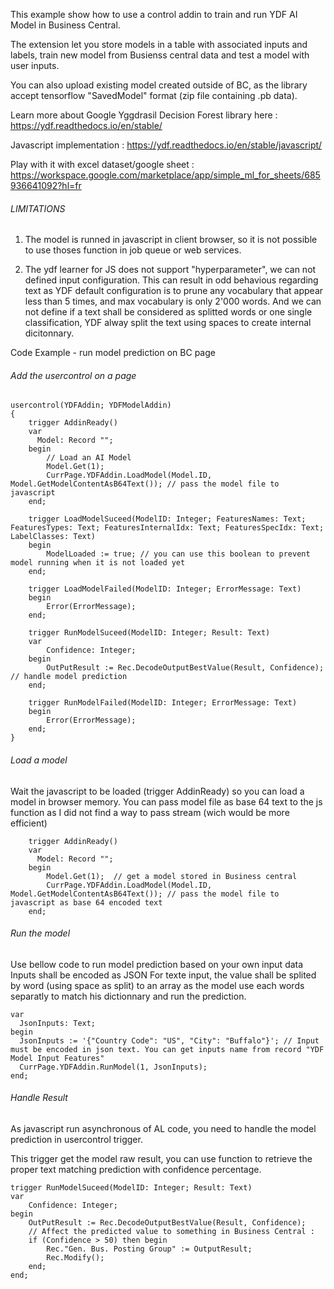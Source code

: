 This example show how to use a control addin to train and run YDF AI Model in Business Central.

The extension let you store models in a table with associated inputs and labels, train new model from Busienss central data and test a model with user inputs. 

You can also upload existing model created outside of BC, as the library accept tensorflow "SavedModel" format (zip file containing .pb data).

Learn more about Google Yggdrasil Decision Forest library here : 
https://ydf.readthedocs.io/en/stable/

Javascript implementation : 
https://ydf.readthedocs.io/en/stable/javascript/

Play with it with excel dataset/google sheet :
https://workspace.google.com/marketplace/app/simple_ml_for_sheets/685936641092?hl=fr

###### LIMITATIONS ######

1. The model is runned in javascript in client browser, so it is not possible to use thoses function in job queue or web services.

2. The ydf learner for JS does not support "hyperparameter", we can not defined input configuration.
This can result in odd behavious regarding text as YDF default configuration is to prune any vocabulary that appear less than 5 times, and max vocabulary is only 2'000 words.
And we can not define if a text shall be considered as splitted words or one single classification, YDF alway split the text using spaces to create internal dicitonnary.

Code Example - run model prediction on BC page

###### Add the usercontrol on a page ####

```
usercontrol(YDFAddin; YDFModelAddin)
{
    trigger AddinReady()
    var
      Model: Record "";
    begin
        // Load an AI Model
        Model.Get(1);
        CurrPage.YDFAddin.LoadModel(Model.ID, Model.GetModelContentAsB64Text()); // pass the model file to javascript
    end;

    trigger LoadModelSuceed(ModelID: Integer; FeaturesNames: Text; FeaturesTypes: Text; FeaturesInternalIdx: Text; FeaturesSpecIdx: Text; LabelClasses: Text)
    begin
        ModelLoaded := true; // you can use this boolean to prevent model running when it is not loaded yet
    end;

    trigger LoadModelFailed(ModelID: Integer; ErrorMessage: Text)
    begin
        Error(ErrorMessage);
    end;

    trigger RunModelSuceed(ModelID: Integer; Result: Text)
    var
        Confidence: Integer;
    begin
        OutPutResult := Rec.DecodeOutputBestValue(Result, Confidence); // handle model prediction
    end;

    trigger RunModelFailed(ModelID: Integer; ErrorMessage: Text)
    begin
        Error(ErrorMessage);
    end;
}
```

###### Load a model #####

Wait the javascript to be loaded (trigger AddinReady) so you can load a model in browser memory.
You can pass model file as base 64 text to the js function as I did not find a way to pass stream (wich would be more efficient)


```
    trigger AddinReady()
    var
      Model: Record "";
    begin
        Model.Get(1);  // get a model stored in Business central
        CurrPage.YDFAddin.LoadModel(Model.ID, Model.GetModelContentAsB64Text()); // pass the model file to javascript as base 64 encoded text
    end;
```

###### Run the model ######

Use bellow code to run model prediction based on your own input data
Inputs shall be encoded as JSON
For texte input, the value shall be splited by word (using space as split) to an array as the model use each words separatly to match his dictionnary and run the prediction.

```
var
  JsonInputs: Text;
begin
  JsonInputs := '{"Country Code": "US", "City": "Buffalo"}'; // Input must be encoded in json text. You can get inputs name from record "YDF Model Input Features"
  CurrPage.YDFAddin.RunModel(1, JsonInputs);
end;
```

###### Handle Result ######

As javascript run asynchronous of AL code, you need to handle the model prediction in usercontrol trigger.

This trigger get the model raw result, you can use function to retrieve the proper text matching prediction with confidence percentage.


```
trigger RunModelSuceed(ModelID: Integer; Result: Text)
var
    Confidence: Integer;
begin
    OutPutResult := Rec.DecodeOutputBestValue(Result, Confidence);
    // Affect the predicted value to something in Business Central :
    if (Confidence > 50) then begin
        Rec."Gen. Bus. Posting Group" := OutputResult;
        Rec.Modify();
    end;
end;
```

